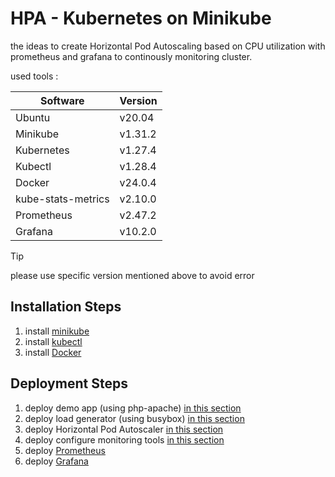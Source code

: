 # HPA - Kubernetes on Minikube

the ideas to create Horizontal Pod Autoscaling based on CPU utilization with prometheus and grafana to continously monitoring cluster.

used tools :

| Software | Version |
| ------------- | ------------- |
| Ubuntu  | v20.04  |
| Minikube  | v1.31.2  |
| Kubernetes  | v1.27.4  |
| Kubectl  | v1.28.4  |
| Docker  | v24.0.4 |
| kube-stats-metrics  | v2.10.0  |
| Prometheus  | v2.47.2  |
| Grafana  | v10.2.0  |

> [!TIP]
> please use specific version mentioned above to avoid error

## Installation Steps
1. install [minikube](https://minikube.sigs.k8s.io/docs/start/)
2. install [kubectl](https://kubernetes.io/docs/tasks/tools/)
3. install [Docker](https://docs.docker.com/engine/install/)


## Deployment Steps
1. deploy demo app (using php-apache) [in this section](https://github.com/kurniawaanr/HPA/tree/main/deployment/php-apache)
2. deploy load generator (using busybox) [in this section](https://github.com/kurniawaanr/HPA/tree/main/deployment/loadtest)
3. deploy Horizontal Pod Autoscaler [in this section](https://github.com/kurniawaanr/HPA/tree/main/autoscaler)
4. deploy configure monitoring tools [in this section](https://github.com/kurniawaanr/HPA/tree/main/deployment/monitoring)
5. deploy [Prometheus](https://github.com/kurniawaanr/HPA/tree/main/deployment/monitoring/prometheus)
6. deploy [Grafana](https://github.com/kurniawaanr/HPA/tree/main/deployment/monitoring/grafana)